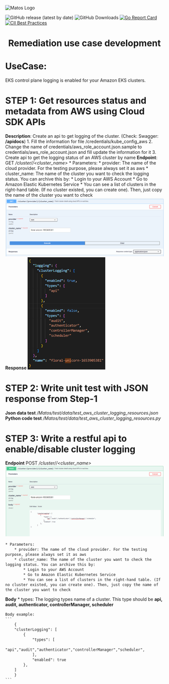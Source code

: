 ![Matos Logo](./images/matos-logo.png)

![GitHub release (latest by date)](https://img.shields.io/github/v/release/matos/matos)
![GitHub Downloads](https://img.shields.io/github/downloads/matos/matos/total?logo=github&logoColor=white)
[![Go Report Card](https://goreportcard.com/badge/github.com/matos/matos)](https://goreportcard.com/report/github.com/matos/matos)
[![CII Best Practices](https://bestpractices.coreinfrastructure.org/projects/3588/badge)](https://bestpractices.coreinfrastructure.org/projects/3588)

<h1 style="text-align:center">Remediation use case development</h1>

# UseCase: 
EKS control plane logging is enabled for your Amazon EKS clusters.

# STEP 1: Get resources status and metadata from AWS using Cloud SDK APIs
**Description**: Create an api to get logging of the cluster. (Check: Swagger: **/apidocs**)
<space><space>
    1. Fill the information for file /credentials/kube_config_aws
    2. Change the name of credentials/aws_role_account.json.sample to credentials/aws_role_account.json and fill update the information for it
    3. Create api to get the logging status of an AWS cluster by name
**Endpoint**: GET */cluster/<provider>/<cluster_name>*
    * Parameters:
        * provider: The name of the cloud provider. For the testing purpose, please always set it as aws
        * cluster_name: The name of the cluster you want to check the logging status. You can archive this by:
            * Login to your AWS Account
            * Go to Amazon Elastic Kubernetes Service
            * You can see a list of clusters in the right-hand table. (If no cluster existed, you can create one). Then, just copy the name of the cluster you want to check
![Get detail cluster](./images/Screenshot%20from%202022-06-0.png)
**Response**
![Response cluster logging](./images/2.png)

# STEP 2: Write unit test with JSON response from Step-1
**Json data test**
    */Matos/test/data/test_aws_cluster_logging_resources.json*
**Python code test**
    */Matos/test/data/test_aws_cluster_logging_resources.py*

# STEP 3: Write a restful api to enable/disable cluster logging
**Endpoint** POST */cluster/<provider>/<cluster_name>*
![Change status logging](./images/3.png)

    * Parameters:
        * provider: The name of the cloud provider. For the testing purpose, please always set it as aws
        * cluster_name: The name of the cluster you want to check the logging status. You can archive this by:
            * Login to your AWS Account
            * Go to Amazon Elastic Kubernetes Service
            * You can see a list of clusters in the right-hand table. (If no cluster existed, you can create one). Then, just copy the name of the cluster you want to check

**Body**
    * types: The logging types name of a cluster. This type should be **api, audit, authenticator, controllerManager, scheduler**

    Body example:
    ```
        {
        "clusterLogging": [
            {
                "types": [
                    "api","audit","authenticator","controllerManager","scheduler",
                ],
                "enabled": true
            },
        ]
        }
    ```
